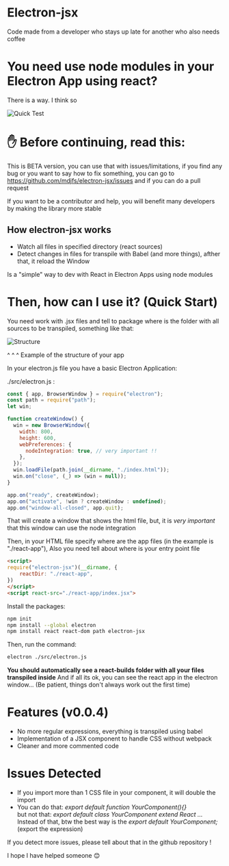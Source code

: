 # Electron-jsx

Code made from a developer who stays up late for another who also needs coffee

# You need use node modules in your Electron App using react?

There is a way. I think so

![Quick Test](https://imgur.com/gghhTif.gif)

# ✋ Before continuing, read this:

This is BETA version, you can use that with issues/limitations, if you find any bug or you want to say how to fix something, you can go to https://github.com/mdjfs/electron-jsx/issues and if you can do a pull request

If you want to be a contributor and help, you will benefit many developers by making the library more stable

## How electron-jsx works

- Watch all files in specified directory (react sources)
- Detect changes in files for transpile with Babel (and more things), afther that, it reload the Window

Is a "simple" way to dev with React in Electron Apps using node modules

# Then, how can I use it? (Quick Start)

You need work with .jsx files and tell to package where is the folder
with all sources to be transpiled, something like that:

![Structure](https://imgur.com/5bFdMML.jpg)

^ ^ ^ Example of the structure of your app

In your electron.js file you have a basic Electron Application:

./src/electron.js :

```javascript
const { app, BrowserWindow } = require("electron");
const path = require("path");
let win;

function createWindow() {
  win = new BrowserWindow({
    width: 800,
    height: 600,
    webPreferences: {
      nodeIntegration: true, // very important !!
    },
  });
  win.loadFile(path.join(__dirname, "./index.html"));
  win.on("close", (_) => (win = null));
}

app.on("ready", createWindow);
app.on("activate", !win ? createWindow : undefined);
app.on("window-all-closed", app.quit);
```

That will create a window that shows the html file, but, it is _very important_ that this window can use the node integration

Then, in your HTML file specify where are the app files (in the example is "./react-app"), Also you need tell about where is your entry point file

```html
<script>
require("electron-jsx")(__dirname, {
    reactDir: "./react-app",
})
</script>
<script react-src="./react-app/index.jsx">
```

Install the packages:

```bash
npm init
npm install --global electron
npm install react react-dom path electron-jsx
```

Then, run the command:

```bash
electron ./src/electron.js
```

**You should automatically see a react-builds folder with all your files transpiled inside**
And if all its ok, you can see the react app in the electron window... (Be patient, things don't always work out the first time)

# Features (v0.0.4)

- No more regular expressions, everything is transpiled using babel
- Implementation of a JSX component to handle CSS without webpack
- Cleaner and more commented code

# Issues Detected

- If you import more than 1 CSS file in your component, it will double the import
- You can do that: _export default function YourComponent(){}_ <br/>
  but not that: _export default class YourComponent extend React ..._ <br/>
  Instead of that, btw the best way is the _export default YourComponent;_ (export the expression)

If you detect more issues, please tell about that in the github repository !

I hope I have helped someone 😊

